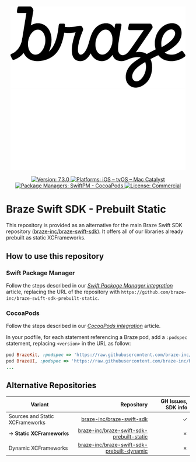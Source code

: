 <p align="center">
  <img width="480" alt="Braze Logo" src=".github/assets/logo-light.png#gh-light-mode-only" />
  <img width="480" alt="Braze Logo" src=".github/assets/logo-dark.png#gh-dark-mode-only" />
</p>

<p align="center">
  <a href="https://github.com/braze-inc/braze-swift-sdk/releases">
    <img src="https://badgen.net/badge/version/7.3.0/blue" alt="Version: 7.3.0">
  </a>
  <a href="#">
    <img src="https://badgen.net/badge/platforms/iOS%20%7C%20tvOS%20%7C%20Mac%20Catalyst/orange"
      alt="Platforms: iOS – tvOS – Mac Catalyst">
  </a>
  <a href="#">
    <img src="https://badgen.net/badge/package%20managers/SwiftPM%20%7C%20CocoaPods/green" alt="Package Managers: SwiftPM - CocoaPods">
  </a>
  <a href="https://github.com/braze-inc/braze-swift-sdk/blob/main/LICENSE">
    <img src="https://badgen.net/badge/license/Commercial/black" alt="License: Commercial">
  </a>
</p>

# Braze Swift SDK - Prebuilt Static

This repository is provided as an alternative for the main Braze Swift SDK repository ([braze-inc/braze-swift-sdk]). It offers all of our libraries already prebuilt as static XCFrameworks.

## How to use this repository

### Swift Package Manager

Follow the steps described in our [_Swift Package Manager integration_](https://www.braze.com/docs/developer_guide/platform_integration_guides/swift/initial_sdk_setup/installation_methods/swift_package_manager/) article, replacing the URL of the repository with `https://github.com/braze-inc/braze-swift-sdk-prebuilt-static`.

### CocoaPods

Follow the steps described in our [_CocoaPods integration_](https://www.braze.com/docs/developer_guide/platform_integration_guides/swift/initial_sdk_setup/installation_methods/cocoapods/) article.

In your podfile, for each statement referencing a Braze pod, add a `:podspec` statement, replacing `<version>` in the URL as follow:

```ruby
pod BrazeKit, :podspec => 'https://raw.githubusercontent.com/braze-inc/braze-swift-sdk-prebuilt-static/<version>/BrazeKit.podspec'
pod BrazeUI, :podspec => 'https://raw.githubusercontent.com/braze-inc/braze-swift-sdk-prebuilt-static/<version>/BrazeUI.podspec'
...
```

## Alternative Repositories

| Variant                         |                                   Repository | GH Issues, SDK info |
|---------------------------------|---------------------------------------------:|--------------------:|
| Sources and Static XCFrameworks |                  [braze-inc/braze-swift-sdk] |                   ✓ |
| → **Static XCFrameworks**       |  [braze-inc/braze-swift-sdk-prebuilt-static] |                   ✗ |
| Dynamic XCFrameworks            | [braze-inc/braze-swift-sdk-prebuilt-dynamic] |                   ✗ |

[braze-inc/braze-swift-sdk]: https://github.com/braze-inc/braze-swift-sdk
[braze-inc/braze-swift-sdk-prebuilt-static]: https://github.com/braze-inc/braze-swift-sdk-prebuilt-static
[braze-inc/braze-swift-sdk-prebuilt-dynamic]: https://github.com/braze-inc/braze-swift-sdk-prebuilt-dynamic
